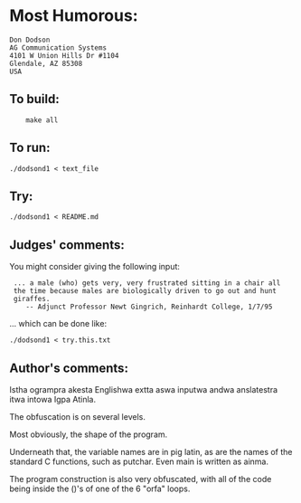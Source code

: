 # Most Humorous:

    Don Dodson
    AG Communication Systems
    4101 W Union Hills Dr #1104
    Glendale, AZ 85308 
    USA

## To build:

        make all

## To run:

	./dodsond1 < text_file

## Try:


	./dodsond1 < README.md

## Judges' comments:

You might consider giving the following input:

	 ... a male (who) gets very, very frustrated sitting in a chair all
	 the time because males are biologically driven to go out and hunt
	 giraffes.
		-- Adjunct Professor Newt Gingrich, Reinhardt College, 1/7/95

... which can be done like:

	./dodsond1 < try.this.txt

## Author's comments:

Istha ogrampra akesta Englishwa extta aswa inputwa andwa
anslatestra itwa intowa Igpa Atinla.

The obfuscation is on several levels.

Most obviously, the shape of the program.

Underneath that, the variable names are in pig latin, as are the
names of the standard C functions, such as putchar.  Even main is
written as ainma.

The program construction is also very obfuscated, with all of the
code being inside the ()'s of one of the 6 "orfa" loops.

